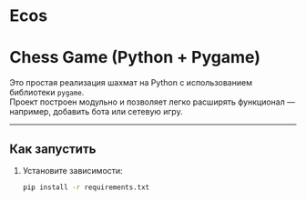 # Ecos
#  Chess Game (Python + Pygame)

Это простая реализация шахмат на Python с использованием библиотеки `pygame`.  
Проект построен модульно и позволяет легко расширять функционал — например, добавить бота или сетевую игру.

---

##  Как запустить

1. Установите зависимости:
   ```bash
   pip install -r requirements.txt
